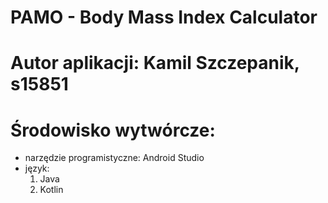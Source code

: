 # PAMO - Body Mass Index Calculator

# Autor aplikacji:  Kamil Szczepanik, s15851

# Środowisko wytwórcze:
- narzędzie programistyczne: Android Studio 
- język: 
	1) Java
	2) Kotlin




